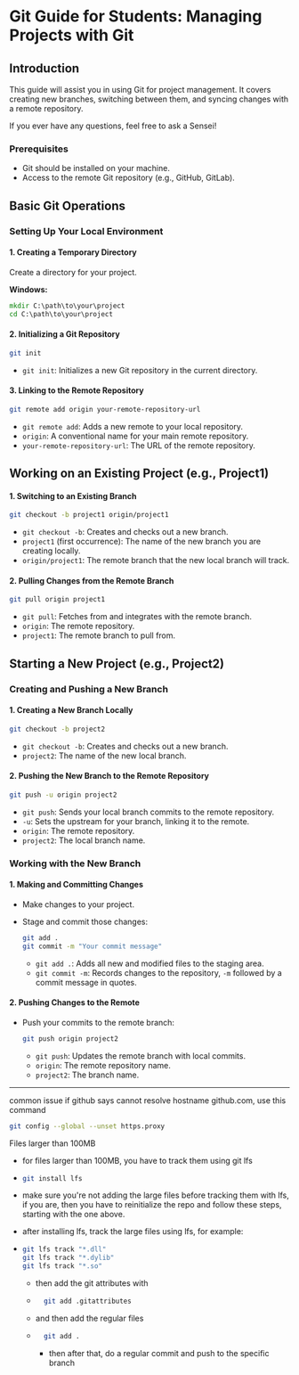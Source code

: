 
# Git Guide for Students: Managing Projects with Git

## Introduction
This guide will assist you in using Git for project management. It covers creating new branches, switching between them, and syncing changes with a remote repository. 

If you ever have any questions, feel free to ask a Sensei!

### Prerequisites
- Git should be installed on your machine.
- Access to the remote Git repository (e.g., GitHub, GitLab).

## Basic Git Operations

### Setting Up Your Local Environment

#### 1. Creating a Temporary Directory
Create a directory for your project.

**Windows:**
```cmd
mkdir C:\path\to\your\project
cd C:\path\to\your\project
```

#### 2. Initializing a Git Repository
```bash
git init
```
- `git init`: Initializes a new Git repository in the current directory.

#### 3. Linking to the Remote Repository
```bash
git remote add origin your-remote-repository-url
```
- `git remote add`: Adds a new remote to your local repository.
- `origin`: A conventional name for your main remote repository.
- `your-remote-repository-url`: The URL of the remote repository.

## Working on an Existing Project (e.g., Project1)

#### 1. Switching to an Existing Branch
```bash
git checkout -b project1 origin/project1
```
- `git checkout -b`: Creates and checks out a new branch.
- `project1` (first occurrence): The name of the new branch you are creating locally.
- `origin/project1`: The remote branch that the new local branch will track.

#### 2. Pulling Changes from the Remote Branch
```bash
git pull origin project1
```
- `git pull`: Fetches from and integrates with the remote branch.
- `origin`: The remote repository.
- `project1`: The remote branch to pull from.

## Starting a New Project (e.g., Project2)

### Creating and Pushing a New Branch

#### 1. Creating a New Branch Locally
```bash
git checkout -b project2
```
- `git checkout -b`: Creates and checks out a new branch.
- `project2`: The name of the new local branch.

#### 2. Pushing the New Branch to the Remote Repository
```bash
git push -u origin project2
```
- `git push`: Sends your local branch commits to the remote repository.
- `-u`: Sets the upstream for your branch, linking it to the remote.
- `origin`: The remote repository.
- `project2`: The local branch name.

### Working with the New Branch

#### 1. Making and Committing Changes
- Make changes to your project.
- Stage and commit those changes:

  ```bash
  git add .
  git commit -m "Your commit message"
  ```
  - `git add .`: Adds all new and modified files to the staging area.
  - `git commit -m`: Records changes to the repository, `-m` followed by a commit message in quotes.

#### 2. Pushing Changes to the Remote
- Push your commits to the remote branch:

  ```bash
  git push origin project2
  ```
  - `git push`: Updates the remote branch with local commits.
  - `origin`: The remote repository name.
  - `project2`: The branch name.

---

common issue 
if github says cannot resolve hostname github.com, use this command
```bash
git config --global --unset https.proxy
```

Files larger than 100MB
- for files larger than 100MB, you have to track them using git lfs
- ```bash
  git install lfs
  ```
- make sure you're not adding the large files before tracking them with lfs, if you are, then you have to reinitialize the repo and follow these steps, starting with the one above.
- after installing lfs, track the large files using lfs, for example:

- ```bash
  git lfs track "*.dll"
  git lfs track "*.dylib"
  git lfs track "*.so"
  ```
  - then add the git attributes with
  - ```bash
      git add .gitattributes
    ```
  - and then add the regular files
  - ```bash
      git add .
    ```
    - then after that, do a regular commit and push to the specific branch
